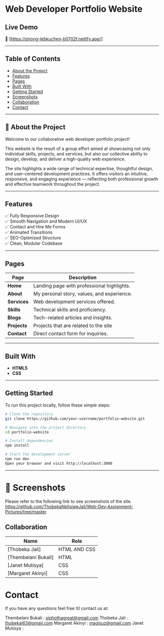# Web Developer Portfolio Website



## Live Demo
🔗 [https://strong-lebkuchen-b0702f.netlify.app/]


---

## Table of Contents

- [About the Project](#about-the-project)
- [Features](#features)
- [Pages](#pages)
- [Built With](#built-with)
- [Getting Started](#getting-started)
- [Screenshots](#screenshots)
- [Collaboration](#collaboration)
- [Contact](#contact)

---

## 🎯 About the Project

Welcome to our collaborative web developer portfolio project!

This website is the result of a group effort aimed at showcasing not only individual skills, projects, and services, but also our collective ability to design, develop, and deliver a high-quality web experience.

The site highlights a wide range of technical expertise, thoughtful design, and user-centered development practices. It offers visitors an intuitive, responsive, and engaging experience — reflecting both professional growth and effective teamwork throughout the project.

---

## Features

✅ Fully Responsive Design  
✅ Smooth Navigation and Modern UI/UX  
✅ Contact and Hire Me Forms  
✅ Animated Transitions  
✅ SEO-Optimized Structure  
✅ Clean, Modular Codebase  

---

## Pages

| Page        | Description                                     |
|-------------|-------------------------------------------------|
| **Home**    | Landing page with professional highlights.      |
| **About**   | My personal story, values, and experience.      |
| **Services**| Web development services offered.               |
| **Skills**  | Technical skills and proficiency.               |
| **Blogs**   | Tech-related articles and insights.             |
| **Projects**| Projects that are related to the site           |
| **Contact** | Direct contact form for inquiries.              |


---

## Built With

- **HTML5**
- **CSS**


---

## Getting Started

To run this project locally, follow these simple steps:

```bash
# Clone the repository
git clone https://github.com/your-username/portfolio-website.git

# Navigate into the project directory
cd portfolio-website

# Install dependencies
npm install

# Start the development server
npm run dev
Open your browser and visit http://localhost:3000

```
---

# 📸 Screenshots
Please refer to the following link to see screenshots of the site. 
https://github.com/ThobekaNelisiweJali/Web-Dev-Assignment-Pictures/tree/master


## Collaboration

| Name | Role |
|------|------|
| [Thobeka Jali] | HTML AND CSS |
| [Thembelani Bukali] | HTML |
| [Janet Mutisya] | CSS |
| [Margaret Akinyi] | CSS|

# Contact 
If you have any questions feel free t0 contact us at: 

Thembelani Bukali : siphothagreat@gmail.com
Thobeka Jali     : thobekaj63@gmail.com 
Margaret Akinyi  : magisuz@gmail.com
Janet Mutisya    : 





